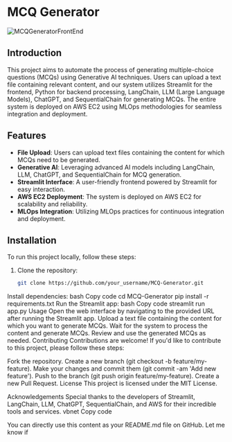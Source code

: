 # MCQ Generator

![MCQGeneratorFrontEnd](https://github.com/leodeveloper/mcqgen/blob/main/mcq%20generator%20Generative%20AI.png)


## Introduction
This project aims to automate the process of generating multiple-choice questions (MCQs) using Generative AI techniques. Users can upload a text file containing relevant content, and our system utilizes Streamlit for the frontend, Python for backend processing, LangChain, LLM (Large Language Models), ChatGPT, and SequentialChain for generating MCQs. The entire system is deployed on AWS EC2 using MLOps methodologies for seamless integration and deployment.

## Features
- **File Upload**: Users can upload text files containing the content for which MCQs need to be generated.
- **Generative AI**: Leveraging advanced AI models including LangChain, LLM, ChatGPT, and SequentialChain for MCQ generation.
- **Streamlit Interface**: A user-friendly frontend powered by Streamlit for easy interaction.
- **AWS EC2 Deployment**: The system is deployed on AWS EC2 for scalability and reliability.
- **MLOps Integration**: Utilizing MLOps practices for continuous integration and deployment.

## Installation
To run this project locally, follow these steps:

1. Clone the repository:
   ```bash
   git clone https://github.com/your_username/MCQ-Generator.git

Install dependencies:
bash
Copy code
cd MCQ-Generator
pip install -r requirements.txt
Run the Streamlit app:
bash
Copy code
streamlit run app.py
Usage
Open the web interface by navigating to the provided URL after running the Streamlit app.
Upload a text file containing the content for which you want to generate MCQs.
Wait for the system to process the content and generate MCQs.
Review and use the generated MCQs as needed.
Contributing
Contributions are welcome! If you'd like to contribute to this project, please follow these steps:

Fork the repository.
Create a new branch (git checkout -b feature/my-feature).
Make your changes and commit them (git commit -am 'Add new feature').
Push to the branch (git push origin feature/my-feature).
Create a new Pull Request.
License
This project is licensed under the MIT License.

Acknowledgements
Special thanks to the developers of Streamlit, LangChain, LLM, ChatGPT, SequentialChain, and AWS for their incredible tools and services.
vbnet
Copy code

You can directly use this content as your README.md file on GitHub. Let me know if 
